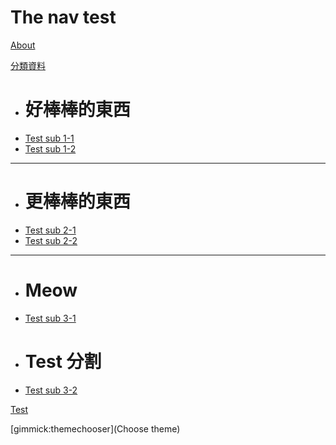 # The nav test

[About](_About.md)

[分類資料]()

  * # 好棒棒的東西
  * [Test sub 1-1](11.md)
  * [Test sub 1-2](12.md)
  - - - -
  * # 更棒棒的東西
  * [Test sub 2-1](21.md)
  * [Test sub 2-2](22.md)
  ----
  * # Meow
  * [Test sub 3-1](31.md)
  * # Test 分割
  * [Test sub 3-2](32.md)

[Test](test/test.md)

[gimmick:themechooser](Choose theme)
